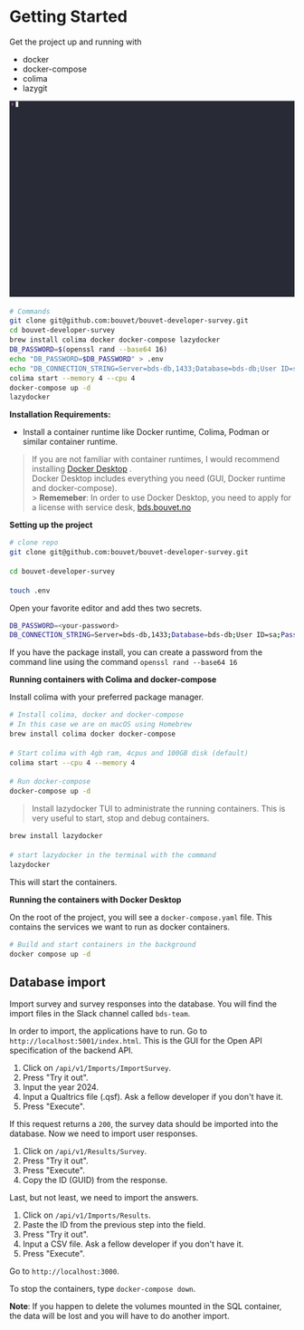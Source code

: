# Getting Started

Get the project up and running with
- docker
- docker-compose
- colima
- lazygit

<img src='./images-gettings-started/tldr.gif' />

</br>

```bash
# Commands
git clone git@github.com:bouvet/bouvet-developer-survey.git
cd bouvet-developer-survey
brew install colima docker docker-compose lazydocker
DB_PASSWORD=$(openssl rand --base64 16)
echo "DB_PASSWORD=$DB_PASSWORD" > .env
echo "DB_CONNECTION_STRING=Server=bds-db,1433;Database=bds-db;User ID=sa;Password=$DB_PASSWORD;TrustServerCertificate=True;" >> .env
colima start --memory 4 --cpu 4
docker-compose up -d
lazydocker
```

**Installation Requirements:**

- Install a container runtime like Docker runtime, Colima, Podman or similar container runtime.

> If you are not familiar with container runtimes, I would recommend installing [Docker Desktop](https://docs.docker.com/get-started/get-docker/) .</br>
> Docker Desktop includes everything you need (GUI, Docker runtime and docker-compose).</br> > **Rememeber**: In order to use Docker Desktop, you need to apply for a license with service desk,
> [bds.bouvet.no](bds.bouvet.no)

**Setting up the project**

```bash
# clone repo
git clone git@github.com:bouvet/bouvet-developer-survey.git

cd bouvet-developer-survey

touch .env
```

Open your favorite editor and add thes two secrets.

```bash
DB_PASSWORD=<your-password>
DB_CONNECTION_STRING=Server=bds-db,1433;Database=bds-db;User ID=sa;Password=<your-password>;TrustServerCertificate=True;
```

If you have the package install, you can create a password
from the command line using the command `openssl rand --base64 16`

**Running containers with Colima and docker-compose**

Install colima with your preferred package manager.

```bash
# Install colima, docker and docker-compose
# In this case we are on macOS using Homebrew
brew install colima docker docker-compose

# Start colima with 4gb ram, 4cpus and 100GB disk (default)
colima start --cpu 4 --memory 4

# Run docker-compose
docker-compose up -d
```

> Install lazydocker TUI to administrate the running containers.
> This is very useful to start, stop and debug containers.

```bash
brew install lazydocker

# start lazydocker in the terminal with the command
lazydocker
```

This will start the containers.

**Running the containers with Docker Desktop**

On the root of the project, you will see a `docker-compose.yaml` file.
This contains the services we want to run as docker containers.

```bash
# Build and start containers in the background
docker compose up -d

```

## Database import

Import survey and survey responses into the database.
You will find the import files in the Slack channel called `bds-team`.

In order to import, the applications have to run.
Go to `http://localhost:5001/index.html`. This is the GUI for the Open API specification of the backend API.

1. Click on `/api/v1/Imports/ImportSurvey`.
2. Press "Try it out".
3. Input the year 2024.
4. Input a Qualtrics file (.qsf). Ask a fellow developer if you don't have it.
5. Press "Execute".

If this request returns a `200`, the survey data should be imported into the database. Now we need to import user responses.

1. Click on `/api/v1/Results/Survey`.
2. Press "Try it out".
3. Press "Execute".
4. Copy the ID (GUID) from the response.

Last, but not least, we need to import the answers.

1. Click on `/api/v1/Imports/Results`.
2. Paste the ID from the previous step into the field.
3. Press "Try it out".
4. Input a CSV file. Ask a fellow developer if you don't have it.
5. Press "Execute".

Go to `http://localhost:3000`.

To stop the containers, type `docker-compose down`.

**Note**: If you happen to delete the volumes mounted in the SQL container, the data will be lost and you will have to do another import.
